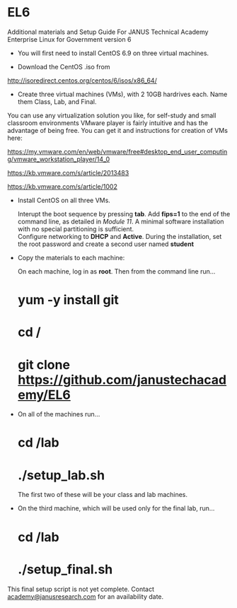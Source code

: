 # EL6

Additional materials and Setup Guide
For JANUS Technical Academy
Enterprise Linux for Government 
version 6



* You will first need to install CentOS 6.9 on three virtual machines.

* Download the CentOS .iso from 

http://isoredirect.centos.org/centos/6/isos/x86_64/

* Create three virtual machines (VMs), with 2 10GB hardrives each.  Name them Class, Lab, and Final.

You can use any virtualization solution you like, for self-study and small classroom environments VMware player is fairly intuitive and has the advantage of being free.  You can get it and instructions for creation of VMs here: 

https://my.vmware.com/en/web/vmware/free#desktop_end_user_computing/vmware_workstation_player/14_0

https://kb.vmware.com/s/article/2013483

https://kb.vmware.com/s/article/1002
	

* Install CentOS on all three VMs.

	Interupt the boot sequence by pressing **tab**.  Add **fips=1** to the end of the command line, as detailed in *Module 11*.
	A minimal software installation with no special partitioning is sufficient.  
	Configure networking to **DHCP** and **Active**.
	During the installation, set the root password and create a second user named **student**
	
*  Copy the materials to each machine:

	On each machine, log in as **root**.  Then from the command line run...
	
	# yum -y install git
	# cd /
	# git clone https://github.com/janustechacademy/EL6
	
* On all of the machines run...
	# cd /lab
	# ./setup_lab.sh
	The first two of these will be your class and lab machines.

* On the third machine, which will be used only for the final lab, run...

	# cd /lab
	# ./setup_final.sh

This final setup script is not yet complete.  Contact academy@janusresearch.com for an availability date.


